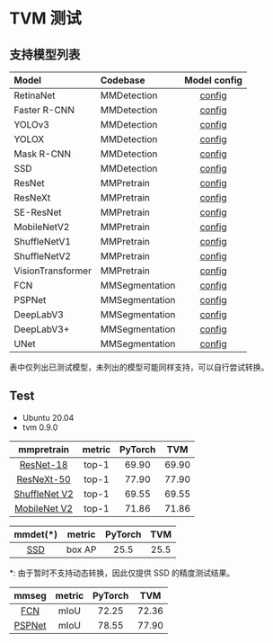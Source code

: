 # TVM 测试

## 支持模型列表

| Model             | Codebase       |                                       Model config                                        |
| :---------------- | :------------- | :---------------------------------------------------------------------------------------: |
| RetinaNet         | MMDetection    |     [config](https://github.com/open-mmlab/mmdetection/tree/master/configs/retinanet)     |
| Faster R-CNN      | MMDetection    |    [config](https://github.com/open-mmlab/mmdetection/tree/master/configs/faster_rcnn)    |
| YOLOv3            | MMDetection    |       [config](https://github.com/open-mmlab/mmdetection/tree/master/configs/yolo)        |
| YOLOX             | MMDetection    |       [config](https://github.com/open-mmlab/mmdetection/tree/master/configs/yolox)       |
| Mask R-CNN        | MMDetection    |     [config](https://github.com/open-mmlab/mmdetection/tree/master/configs/mask_rcnn)     |
| SSD               | MMDetection    |        [config](https://github.com/open-mmlab/mmdetection/tree/master/configs/ssd)        |
| ResNet            | MMPretrain     |       [config](https://github.com/open-mmlab/mmpretrain/tree/master/configs/resnet)       |
| ResNeXt           | MMPretrain     |      [config](https://github.com/open-mmlab/mmpretrain/tree/master/configs/resnext)       |
| SE-ResNet         | MMPretrain     |      [config](https://github.com/open-mmlab/mmpretrain/tree/master/configs/seresnet)      |
| MobileNetV2       | MMPretrain     |    [config](https://github.com/open-mmlab/mmpretrain/tree/master/configs/mobilenet_v2)    |
| ShuffleNetV1      | MMPretrain     |   [config](https://github.com/open-mmlab/mmpretrain/tree/master/configs/shufflenet_v1)    |
| ShuffleNetV2      | MMPretrain     |   [config](https://github.com/open-mmlab/mmpretrain/tree/master/configs/shufflenet_v2)    |
| VisionTransformer | MMPretrain     | [config](https://github.com/open-mmlab/mmpretrain/tree/master/configs/vision_transformer) |
| FCN               | MMSegmentation |      [config](https://github.com/open-mmlab/mmsegmentation/tree/master/configs/fcn)       |
| PSPNet            | MMSegmentation |     [config](https://github.com/open-mmlab/mmsegmentation/tree/master/configs/pspnet)     |
| DeepLabV3         | MMSegmentation |   [config](https://github.com/open-mmlab/mmsegmentation/tree/master/configs/deeplabv3)    |
| DeepLabV3+        | MMSegmentation | [config](https://github.com/open-mmlab/mmsegmentation/tree/master/configs/deeplabv3plus)  |
| UNet              | MMSegmentation |      [config](https://github.com/open-mmlab/mmsegmentation/tree/master/configs/unet)      |

表中仅列出已测试模型，未列出的模型可能同样支持，可以自行尝试转换。

## Test

- Ubuntu 20.04
- tvm 0.9.0

|                                                                    mmpretrain                                                                    | metric | PyTorch |  TVM  |
| :----------------------------------------------------------------------------------------------------------------------------------------------: | :----: | :-----: | :---: |
|                   [ResNet-18](https://github.com/open-mmlab/mmpretrain/tree/master/configs/resnet/resnet18_b32x8_imagenet.py)                    | top-1  |  69.90  | 69.90 |
|               [ResNeXt-50](https://github.com/open-mmlab/mmpretrain/tree/master/configs/resnext/resnext50_32x4d_b32x8_imagenet.py)               | top-1  |  77.90  | 77.90 |
| [ShuffleNet V2](https://github.com/open-mmlab/mmpretrain/tree/master/configs/shufflenet_v2/shufflenet_v2_1x_b64x16_linearlr_bn_nowd_imagenet.py) | top-1  |  69.55  | 69.55 |
|               [MobileNet V2](https://github.com/open-mmlab/mmpretrain/tree/master/configs/mobilenet_v2/mobilenet-v2_8xb32_in1k.py)               | top-1  |  71.86  | 71.86 |

<!-- |     [Vision Transformer](https://github.com/open-mmlab/mmpretrain/blob/master/configs/vision_transformer/vit-base-p16_ft-64xb64_in1k-384.py)     | top-1  |  85.43  | 84.01 | -->

|                                        mmdet(\*)                                        | metric | PyTorch | TVM  |
| :-------------------------------------------------------------------------------------: | :----: | :-----: | :--: |
| [SSD](https://github.com/open-mmlab/mmdetection/tree/master/configs/ssd/ssd300_coco.py) | box AP |  25.5   | 25.5 |

\*: 由于暂时不支持动态转换，因此仅提供 SSD 的精度测试结果。

|                                                           mmseg                                                            | metric | PyTorch |  TVM  |
| :------------------------------------------------------------------------------------------------------------------------: | :----: | :-----: | :---: |
|     [FCN](https://github.com/open-mmlab/mmsegmentation/tree/master/configs/fcn/fcn_r50-d8_512x1024_40k_cityscapes.py)      |  mIoU  |  72.25  | 72.36 |
| [PSPNet](https://github.com/open-mmlab/mmsegmentation/tree/master/configs/pspnet/pspnet_r50-d8_512x1024_80k_cityscapes.py) |  mIoU  |  78.55  | 77.90 |
